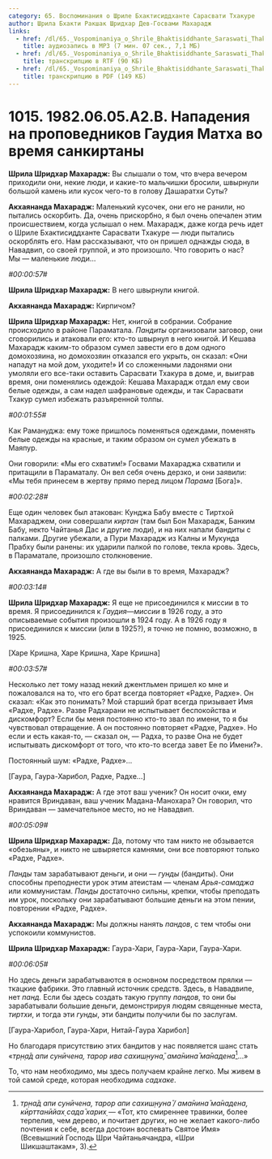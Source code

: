 ```yaml
---
category: 65. Воспоминания о Шриле Бхактисиддханте Сарасвати Тхакуре
author: Шрила Бхакти Ракшак Шридхар Дев-Госвами Махарадж
links:
  - href: /dl/65._Vospominaniya_o_Shrile_Bhaktisiddhante_Saraswati_Thakure/1015_1982.06.05.A2.B_SridharMj_Napadenija_na_propovednikov_Gaudija_Matha_vo_vremja_sankirtany.mp3
    title: аудиозапись в MP3 (7 мин. 07 сек., 7,1 МБ)
  - href: /dl/65._Vospominaniya_o_Shrile_Bhaktisiddhante_Saraswati_Thakure/1015_1982.06.05.A2.B_SridharMj_Napadenija_na_propovednikov_Gaudija_Matha_vo_vremja_sankirtany.rtf
    title: транскрипцию в RTF (90 КБ)
  - href: /dl/65._Vospominaniya_o_Shrile_Bhaktisiddhante_Saraswati_Thakure/1015_1982.06.05.A2.B_SridharMj_Napadenija_na_propovednikov_Gaudija_Matha_vo_vremja_sankirtany.pdf
    title: транскрипцию в PDF (149 КБ)
---
```


# 1015. 1982.06.05.A2.B. Нападения на проповедников Гаудия Матха во время санкиртаны

**Шрила Шридхар Махарадж:** Вы слышали о том, что вчера вечером приходили они, некие люди, и какие-то мальчишки бросили, швырнули большой камень или кусок чего-то в голову Дашаратхи Суты?

**Акхаянанда Махарадж:** Маленький кусочек, они его не ранили, но пытались оскорбить. Да, очень прискорбно, я был очень опечален этим происшествием, когда услышал о нем. Махарадж, даже когда речь идет о Шриле Бхактисиддханте Сарасвати Тхакуре — люди пытались оскорблять его. Нам рассказывают, что он пришел однажды сюда, в Навадвип, со своей группой, и это произошло. Что говорить о нас? Мы — маленькие люди…

*#00:00:57#*

**Шрила Шридхар Махарадж:** В него швырнули книгой.

**Акхаянанда Махарадж:** Кирпичом?

**Шрила Шридхар Махарадж:** Нет, книгой в собрании. Собрание происходило в районе Параматала. *Пандиты* организовали заговор, они сговорились и атаковали его: кто-то швырнул в него книгой. И Кешава Махарадж каким-то образом сумел завести его в дом одного домохозяина, но домохозяин отказался его укрыть, он сказал: «Они нападут на мой дом, уходите!» И со сложенными ладонями они умоляли его все-таки оставить Сарасвати Тхакура в доме, и, выиграв время, они поменялись одеждой: Кешава Махарадж отдал ему свои белые одежды, а сам надел шафрановые одежды, и так Сарасвати Тхакур сумел избежать разъяренной толпы.

*#00:01:55#*

Как Рамануджа: ему тоже пришлось поменяться одеждами, поменять белые одежды на красные, и таким образом он сумел убежать в Маяпур.

Они говорили: «Мы его схватим!» Госвами Махараджа схватили и притащили в Параматалу. Он вел себя очень дерзко, и они заявили: «Мы тебя принесем в жертву прямо перед лицом *Парама* [Бога]».

*#00:02:28#*

Еще один человек был атакован: Кунджа Бабу вместе с Тиртхой Махараджем, они совершали *киртан* (там был Бон Махарадж, Банким Бабу, некто Чайтанья Дас и другие люди), и на них напали бандиты с палками. Другие убежали, а Пури Махарадж из Калны и Мукунда Прабху были ранены: их ударили палкой по голове, текла кровь. Здесь, в Параматале, произошло столкновение.

**Акхаянанда Махарадж:** А где вы были в то время, Махарадж?

*#00:03:14#*

**Шрила Шридхар Махарадж:** Я еще не присоединился к миссии в то время. Я присоединился к *Гаудия*—*миссии* в 1926 году, а это описываемые события произошли в 1924 году. А в 1926 году я присоединился к миссии (или в 1925?), я точно не помню, возможно, в 1925.

[Харе Кришна, Харе Кришна, Харе Кришна]

*#00:03:57#*

Несколько лет тому назад некий джентльмен пришел ко мне и пожаловался на то, что его брат всегда повторяет «Радхе, Радхе». Он сказал: «Как это понимать? Мой старший брат всегда призывает Имя «Радхе, Радхе». Разве Радхарани не испытывает беспокойства и дискомфорт? Если бы меня постоянно кто-то звал по имени, то я бы чувствовал отвращение. А он постоянно повторяет «Радхе, Радхе». Но если и есть какая-то, — сказал он, — Радха, то разве Она не будет испытывать дискомфорт от того, что кто-то всегда завет Ее по Имени?».

Постоянный шум: «Радхе, Радхе»…

[Гаура, Гаура-Харибол, Радхе, Радхе…]

**Акхаянанда Махарадж:** А где этот ваш ученик? Он носит очки, ему нравится Вриндаван, ваш ученик Мадана-Манохара? Он говорил, что Вриндаван — замечательное место, но не Навадвип.

*#00:05:09#*

**Шрила Шридхар Махарадж:** Да, потому что там никто не обзывается «обезьяны», и никто не швыряется камнями, они все повторяют только «Радхе, Радхе».

*Панды* там зарабатывают деньги, и они — *гунды* (бандиты). Они способны преподнести урок этим атеистам — членам *Арья-самаджа* или коммунистам. *Панды* достаточно сильны, крепки, чтобы преподать им урок, поскольку они зарабатывают большие деньги на этом пении, повторении «Радхе, Радхе».

**Акхаянанда Махарадж:** Мы должны нанять *пандов*, с тем чтобы они успокоили коммунистов.

**Шрила Шридхар Махарадж:** Гаура-Хари, Гаура-Хари, Гаура-Хари.

*#00:06:05#*

Но здесь деньги зарабатываются в основном посредством прялки — ткацкие фабрики. Это главный источник средств. Здесь, в Навадвипе, нет *панд.* Если бы здесь создать такую группу *пандов*, то они бы зарабатывали большие деньги, демонстрируя людям священные места, *тиртхи*, и тогда эти *гунды*, эти бандиты получили бы по заслугам.

[Гаура-Харибол, Гаура-Хари, Нитай-Гаура Харибол]

Но благодаря присутствию этих бандитов у нас появляется шанс стать «*тр̣н̣а̄д апи сунӣчена, тарор ива сахиш̣н̣уна̄, ама̄нина̄ ма̄надена*[^_ftn1]…»

То, что нам необходимо, мы здесь получаем крайне легко. Мы живем в той самой среде, которая необходима *садхаке*.



[^_ftn1]: *тр̣на̄д апи сунӣчена, тарор апи сахиш̣н̣уна̄ / ама̄нина̄ ма̄надена, кӣрттанӣйах̣ сада̄ харих̣* — «Тот, кто смиреннее травинки, более терпелив, чем дерево, и почитает других, но не желает какого-либо почтения к себе, всегда достоин воспевать Святое Имя» (Всевышний Господь Шри Чайтаньячандра, «Шри Шикшаштакам», 3).

